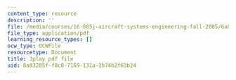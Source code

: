 ```yaml
---
content_type: resource
description: ''
file: /media/courses/16-885j-aircraft-systems-engineering-fall-2005/6a83205ff8c07169131a2b74b2f63b24_XWjSXlxpDfU.pdf
file_type: application/pdf
learning_resource_types: []
ocw_type: OCWFile
resourcetype: Document
title: 3play pdf file
uid: 6a83205f-f8c0-7169-131a-2b74b2f63b24
---
```

